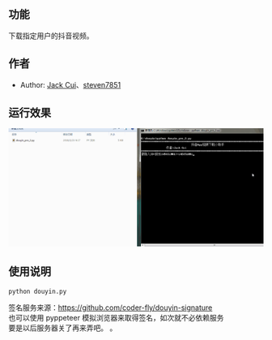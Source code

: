 ## 功能

下载指定用户的抖音视频。

## 作者

* Author: [Jack Cui](http://cuijiahua.com "悬停显示")、[steven7851](https://github.com/steven7851 "悬停显示")

## 运行效果

![image](https://github.com/Jack-Cherish/Pictures/blob/master/14.gif)

## 使用说明

	python douyin.py

签名服务来源：https://github.com/coder-fly/douyin-signature<br />
也可以使用 pyppeteer 模拟浏览器来取得签名，如次就不必依赖服务<br />
要是以后服务器关了再来弄吧。 。
